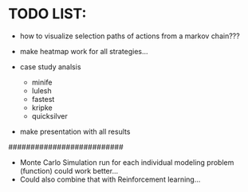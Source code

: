 # TODO LIST:

* how to visualize selection paths of actions from a markov chain???

* make heatmap work for all strategies...

* case study analsis
    * minife
    * lulesh
    * fastest
    * kripke
    * quicksilver

* make presentation with all results

##########################


* Monte Carlo Simulation run for each individual modeling problem (function) could work better...
* Could also combine that with Reinforcement learning...
